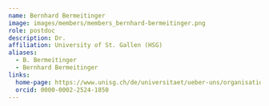 ```yaml
---
name: Bernhard Bermeitinger
image: images/members/members_bernhard-bermeitinger.png
role: postdoc
description: Dr.
affiliation: University of St. Gallen (HSG)
aliases:
  - B. Bermeitinger
  - Bernhard Bermeitinger
links:
  home-page: https://www.unisg.ch/de/universitaet/ueber-uns/organisation/detail/person-id/1fa3d0cd-cb80-410a-b2b4-dbc3f1a4ee27/
  orcid: 0000-0002-2524-1850
---
```



